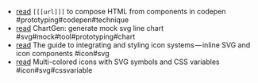 - [read](https://css-tricks.com/prototyping-in-the-browser/) `[[[url]]]` to compose HTML from components in codepen #prototyping#codepen#technique
- [read](https://chartgen.frederickallen.co/) ChartGen: generate mock svg line chart #svg#mock#tool#prototyping#chart
- [read](https://blog.nucleoapp.com/the-guide-to-integrating-and-styling-icon-systems-inline-svg-and-icon-components-9ed234419166) The guide to integrating and styling icon systems — inline SVG and icon components #icon#svg
- [read](https://medium.freecodecamp.org/lets-make-your-svg-symbol-icons-multi-colored-with-css-variables-cddd1769fca4) Multi-colored icons with SVG symbols and CSS variables #icon#svg#cssvariable
